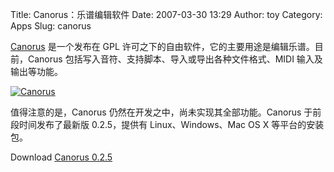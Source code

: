 Title: Canorus：乐谱编辑软件
Date: 2007-03-30 13:29
Author: toy
Category: Apps
Slug: canorus

[Canorus](https://canorus.berlios.de/) 是一个发布在 GPL
许可之下的自由软件，它的主要用途是编辑乐谱。目前，Canorus
包括写入音符、支持脚本、导入或导出各种文件格式、MIDI 输入及输出等功能。

[![Canorus](http://i.linuxtoy.org/i/2007/03/canorus_s.png)](http://i.linuxtoy.org/i/2007/03/canorus.png)

值得注意的是，Canorus 仍然在开发之中，尚未实现其全部功能。Canorus
于前段时间发布了最新版 0.2.5，提供有 Linux、Windows、Mac OS X
等平台的安装包。

Download [Canorus
0.2.5](http://developer.berlios.de/project/showfiles.php?group_id=6144)
